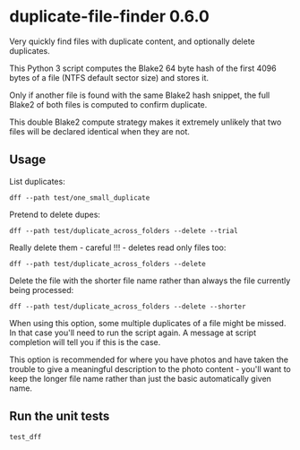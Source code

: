 # duplicate-file-finder 0.6.0

Very quickly find files with duplicate content, and optionally delete duplicates.

This Python 3 script computes the Blake2 64 byte hash of the first 4096 bytes of a file (NTFS default sector size) and stores it.

Only if another file is found with the same Blake2 hash snippet, the full Blake2 of both files is computed to confirm duplicate.

This double Blake2 compute strategy makes it extremely unlikely that two files will be declared identical when they are not.

## Usage

List duplicates:
```
dff --path test/one_small_duplicate
```

Pretend to delete dupes:
```
dff --path test/duplicate_across_folders --delete --trial
```

Really delete them - careful !!! - deletes read only files too:
```
dff --path test/duplicate_across_folders --delete
```

Delete the file with the shorter file name rather than always the file currently being processed:
```
dff --path test/duplicate_across_folders --delete --shorter
```
When using this option, some multiple duplicates of a file might be missed. In that case you'll need to run
the script again. A message at script completion will tell you if this is the case.

This option is recommended for where you have photos and have taken the trouble to give a meaningful description
to the photo content - you'll want to keep the longer file name rather than just the basic automatically given name.


## Run the unit tests

```
test_dff
```

